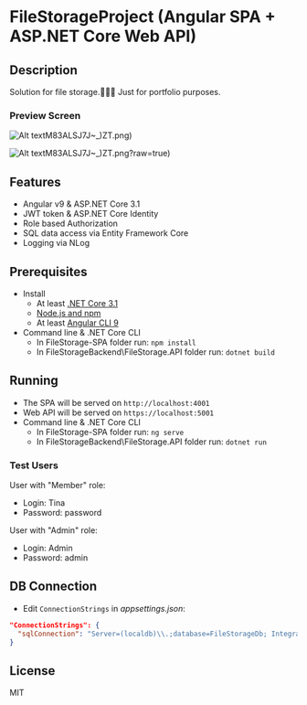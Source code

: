 # FileStorageProject (Angular SPA + ASP.NET Core Web API)

## Description
Solution for file storage.📁📁📁 Just for portfolio purposes.

### Preview Screen

![Alt text](https://github.com/dorisoy/FileStorage/blob/master/OUPY~ZWI)M83ALSJ7J~_)ZT.png)

![Alt text](https://github.com/dorisoy/FileStorage/blob/master/OUPY~ZWI)M83ALSJ7J~_)ZT.png?raw=true)

## Features
 - Angular v9 & ASP.NET Core 3.1
 - JWT token & ASP.NET Core Identity
 - Role based Authorization
 - SQL data access via Entity Framework Core
 - Logging via NLog
 
## Prerequisites
 - Install
    - At least [.NET Core 3.1](https://www.microsoft.com/net/download/core)
    - [Node.js and npm](https://nodejs.org)
    - At least [Angular CLI 9](https://cli.angular.io/)
 - Command line & .NET Core CLI
    - In FileStorage-SPA folder run: `npm install`
    - In FileStorageBackend\FileStorage.API folder run: `dotnet build`

## Running
 - The SPA will be served on `http://localhost:4001`
 - Web API will be served on `https://localhost:5001`
 - Command line & .NET Core CLI
    - In FileStorage-SPA folder run: `ng serve`
    - In FileStorageBackend\FileStorage.API folder run: `dotnet run`

### Test Users
User with "Member" role:
 - Login: Tina 
 - Password: password

User with "Admin" role:
 - Login: Admin
 - Password: admin

## DB Connection
- Edit `ConnectionStrings` in _appsettings.json_:
```Json
"ConnectionStrings": {
  "sqlConnection": "Server=(localdb)\\.;database=FileStorageDb; Integrated Security=true"
}
```

## License
MIT
